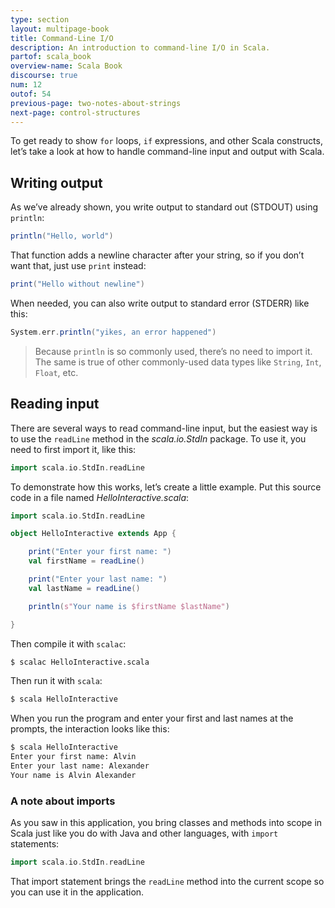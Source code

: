 ```yaml
---
type: section
layout: multipage-book
title: Command-Line I/O
description: An introduction to command-line I/O in Scala.
partof: scala_book
overview-name: Scala Book
discourse: true
num: 12
outof: 54
previous-page: two-notes-about-strings
next-page: control-structures
---
```



To get ready to show `for` loops, `if` expressions, and other Scala constructs, let’s take a look at how to handle command-line input and output with Scala.



## Writing output

As we’ve already shown, you write output to standard out (STDOUT) using `println`:

```scala
println("Hello, world")
```

That function adds a newline character after your string, so if you don’t want that, just use `print` instead:

```scala
print("Hello without newline")
```

When needed, you can also write output to standard error (STDERR) like this:

```scala
System.err.println("yikes, an error happened")
```

>Because `println` is so commonly used, there’s no need to import it. The same is true of other commonly-used data types like `String`, `Int`, `Float`, etc.



## Reading input

There are several ways to read command-line input, but the easiest way is to use the `readLine` method in the *scala.io.StdIn* package. To use it, you need to first import it, like this:

```scala
import scala.io.StdIn.readLine
```

To demonstrate how this works, let’s create a little example. Put this source code in a file named *HelloInteractive.scala*:

```scala
import scala.io.StdIn.readLine

object HelloInteractive extends App {

    print("Enter your first name: ")
    val firstName = readLine()

    print("Enter your last name: ")
    val lastName = readLine()

    println(s"Your name is $firstName $lastName")

}
```

Then compile it with `scalac`:

```sh
$ scalac HelloInteractive.scala
```

Then run it with `scala`:

```sh
$ scala HelloInteractive
```

When you run the program and enter your first and last names at the prompts, the interaction looks like this:

```sh
$ scala HelloInteractive
Enter your first name: Alvin
Enter your last name: Alexander
Your name is Alvin Alexander
```


### A note about imports

As you saw in this application, you bring classes and methods into scope in Scala just like you do with Java and other languages, with `import` statements:

```scala
import scala.io.StdIn.readLine
```

That import statement brings the `readLine` method into the current scope so you can use it in the application.









